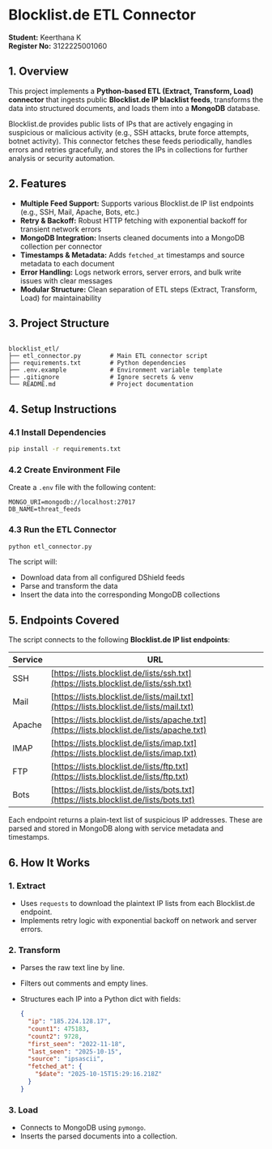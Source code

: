 # Blocklist.de ETL Connector

**Student:** Keerthana K <br>
**Register No:** 3122225001060

## 1. Overview

This project implements a **Python-based ETL (Extract, Transform, Load) connector** that ingests public **Blocklist.de IP blacklist feeds**, transforms the data into structured documents, and loads them into a **MongoDB** database.

Blocklist.de provides public lists of IPs that are actively engaging in suspicious or malicious activity (e.g., SSH attacks, brute force attempts, botnet activity). This connector fetches these feeds periodically, handles errors and retries gracefully, and stores the IPs in collections for further analysis or security automation.

## 2. Features

- **Multiple Feed Support:** Supports various Blocklist.de IP list endpoints (e.g., SSH, Mail, Apache, Bots, etc.)  
- **Retry & Backoff:** Robust HTTP fetching with exponential backoff for transient network errors  
- **MongoDB Integration:** Inserts cleaned documents into a MongoDB collection per connector  
- **Timestamps & Metadata:** Adds `fetched_at` timestamps and source metadata to each document  
- **Error Handling:** Logs network errors, server errors, and bulk write issues with clear messages  
- **Modular Structure:** Clean separation of ETL steps (Extract, Transform, Load) for maintainability

## 3. Project Structure

```

blocklist_etl/
├── etl_connector.py        # Main ETL connector script
├── requirements.txt        # Python dependencies
├── .env.example            # Environment variable template
├── .gitignore              # Ignore secrets & venv
└── README.md               # Project documentation
````

## 4. Setup Instructions

### 4.1 Install Dependencies
```bash
pip install -r requirements.txt
```

### 4.2 Create Environment File
Create a `.env` file with the following content:

```
MONGO_URI=mongodb://localhost:27017
DB_NAME=threat_feeds
```

### 4.3 Run the ETL Connector

```bash
python etl_connector.py
```

The script will:

* Download data from all configured DShield feeds
* Parse and transform the data
* Insert the data into the corresponding MongoDB collections

## 5. Endpoints Covered

The script connects to the following **Blocklist.de IP list endpoints**:

| Service | URL                                                                                        |
| ------- | ------------------------------------------------------------------------------------------ |
| SSH     | [https://lists.blocklist.de/lists/ssh.txt](https://lists.blocklist.de/lists/ssh.txt)       |
| Mail    | [https://lists.blocklist.de/lists/mail.txt](https://lists.blocklist.de/lists/mail.txt)     |
| Apache  | [https://lists.blocklist.de/lists/apache.txt](https://lists.blocklist.de/lists/apache.txt) |
| IMAP    | [https://lists.blocklist.de/lists/imap.txt](https://lists.blocklist.de/lists/imap.txt)     |
| FTP     | [https://lists.blocklist.de/lists/ftp.txt](https://lists.blocklist.de/lists/ftp.txt)       |
| Bots    | [https://lists.blocklist.de/lists/bots.txt](https://lists.blocklist.de/lists/bots.txt)     |

Each endpoint returns a plain-text list of suspicious IP addresses. These are parsed and stored in MongoDB along with service metadata and timestamps.

## 6. How It Works

### 1. **Extract**

* Uses `requests` to download the plaintext IP lists from each Blocklist.de endpoint.
* Implements retry logic with exponential backoff on network and server errors.

### 2. **Transform**

* Parses the raw text line by line.
* Filters out comments and empty lines.
* Structures each IP into a Python dict with fields:

  ```json
  {
    "ip": "185.224.128.17",
    "count1": 475183,
    "count2": 9728,
    "first_seen": "2022-11-18",
    "last_seen": "2025-10-15",
    "source": "ipsascii",
    "fetched_at": {
      "$date": "2025-10-15T15:29:16.218Z"
    }
  }
  ```

### 3. **Load**

* Connects to MongoDB using `pymongo`.
* Inserts the parsed documents into a collection. 
